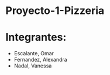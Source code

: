 # Proyecto-1-Pizzeria

# Integrantes: 
  - Escalante, Omar
  - Fernandez, Alexandra
  - Nadal, Vanessa
  
